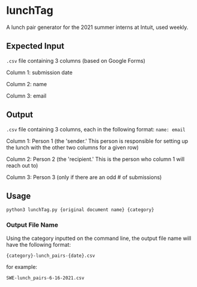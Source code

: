 # lunchTag

A lunch pair generator for the 2021 summer interns at Intuit, used weekly.

## Expected Input

`.csv` file containing 3 columns (based on Google Forms)

Column 1: submission date

Column 2: name

Column 3: email


## Output
`.csv` file containing 3 columns, each in the following format: `name: email`

Column 1: Person 1 (the 'sender.' This person is responsible for setting up the lunch with the other two columns for a given row)

Column 2: Person 2 (the 'recipient.' This is the person who column 1 will reach out to)

Column 3: Person 3 (only if there are an odd # of submissions)

## Usage

`python3 lunchTag.py {original document name} {category}`

### Output File Name

Using the category inputted on the command line, the output file name will have the following format:

`{category}-lunch_pairs-{date}.csv`

for example:

`SWE-lunch_pairs-6-16-2021.csv`
